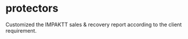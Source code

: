 # protectors
Customized the IMPAKTT sales &amp; recovery report according to the client requirement.
